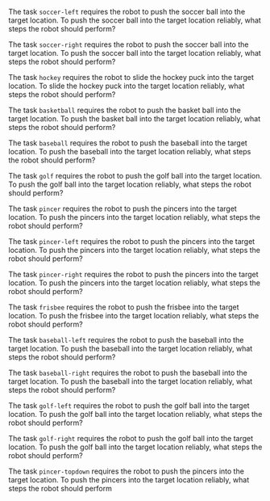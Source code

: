 

The task `soccer-left` requires the robot to push the soccer ball into the target location.
To push the soccer ball into the target location reliably, what steps the robot should perform?

The task `soccer-right` requires the robot to push the soccer ball into the target location.
To push the soccer ball into the target location reliably, what steps the robot should perform?

The task `hockey` requires the robot to slide the hockey puck into the target location.
To slide the hockey puck into the target location reliably, what steps the robot should perform?

The task `basketball` requires the robot to push the basket ball into the target location.
To push the basket ball into the target location reliably, what steps the robot should perform?

The task `baseball` requires the robot to push the baseball into the target location.
To push the baseball into the target location reliably, what steps the robot should perform?

The task `golf` requires the robot to push the golf ball into the target location.
To push the golf ball into the target location reliably, what steps the robot should perform?

The task `pincer` requires the robot to push the pincers into the target location.
To push the pincers into the target location reliably, what steps the robot should perform?

The task `pincer-left` requires the robot to push the pincers into the target location.
To push the pincers into the target location reliably, what steps the robot should perform?

The task `pincer-right` requires the robot to push the pincers into the target location.
To push the pincers into the target location reliably, what steps the robot should perform?

The task `frisbee` requires the robot to push the frisbee into the target location.
To push the frisbee into the target location reliably, what steps the robot should perform?

The task `baseball-left` requires the robot to push the baseball into the target location.
To push the baseball into the target location reliably, what steps the robot should perform?

The task `baseball-right` requires the robot to push the baseball into the target location.
To push the baseball into the target location reliably, what steps the robot should perform?

The task `golf-left` requires the robot to push the golf ball into the target location.
To push the golf ball into the target location reliably, what steps the robot should perform?

The task `golf-right` requires the robot to push the golf ball into the target location.
To push the golf ball into the target location reliably, what steps the robot should perform?

The task `pincer-topdown` requires the robot to push the pincers into the target location.
To push the pincers into the target location reliably, what steps the robot should perform